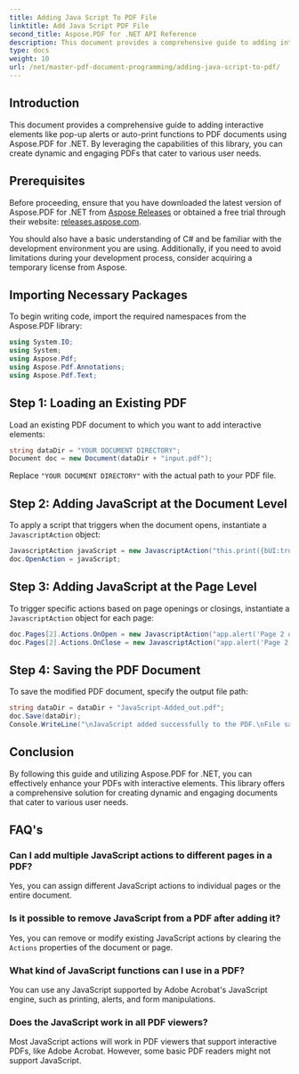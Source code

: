 ```yaml
---
title: Adding Java Script To PDF File
linktitle: Add Java Script PDF File
second_title: Aspose.PDF for .NET API Reference
description: This document provides a comprehensive guide to adding interactive elements like pop-up alerts or auto-print functions to PDF documents using Aspose.PDF for .NET.
type: docs
weight: 10
url: /net/master-pdf-document-programming/adding-java-script-to-pdf/
---
```

## Introduction
This document provides a comprehensive guide to adding interactive elements like pop-up alerts or auto-print functions to PDF documents using Aspose.PDF for .NET. By leveraging the capabilities of this library, you can create dynamic and engaging PDFs that cater to various user needs.

## Prerequisites
Before proceeding, ensure that you have downloaded the latest version of Aspose.PDF for .NET from [Aspose Releases](https://releases.aspose.com/pdf/net/) or obtained a free trial through their website: [releases.aspose.com](http://releases.aspose.com).

You should also have a basic understanding of C# and be familiar with the development environment you are using. Additionally, if you need to avoid limitations during your development process, consider acquiring a temporary license from Aspose.

## Importing Necessary Packages
To begin writing code, import the required namespaces from the Aspose.PDF library:

```csharp
using System.IO;
using System;
using Aspose.Pdf;
using Aspose.Pdf.Annotations;
using Aspose.Pdf.Text;
```

## Step 1: Loading an Existing PDF
Load an existing PDF document to which you want to add interactive elements:

```csharp
string dataDir = "YOUR DOCUMENT DIRECTORY";
Document doc = new Document(dataDir + "input.pdf");
```

Replace `"YOUR DOCUMENT DIRECTORY"` with the actual path to your PDF file.

## Step 2: Adding JavaScript at the Document Level

To apply a script that triggers when the document opens, instantiate a `JavascriptAction` object:

```csharp
JavascriptAction javaScript = new JavascriptAction("this.print({bUI:true,bSilent:false,bShrinkToFit:true});");
doc.OpenAction = javaScript;
```

## Step 3: Adding JavaScript at the Page Level

To trigger specific actions based on page openings or closings, instantiate a `JavascriptAction` object for each page:

```csharp
doc.Pages[2].Actions.OnOpen = new JavascriptAction("app.alert('Page 2 opened')");
doc.Pages[2].Actions.OnClose = new JavascriptAction("app.alert('Page 2 closed')");
```

## Step 4: Saving the PDF Document

To save the modified PDF document, specify the output file path:

```csharp
string dataDir = dataDir + "JavaScript-Added_out.pdf";
doc.Save(dataDir);
Console.WriteLine("\nJavaScript added successfully to the PDF.\nFile saved at " + dataDir);
```

## Conclusion
By following this guide and utilizing Aspose.PDF for .NET, you can effectively enhance your PDFs with interactive elements. This library offers a comprehensive solution for creating dynamic and engaging documents that cater to various user needs.

## FAQ's

### Can I add multiple JavaScript actions to different pages in a PDF?
Yes, you can assign different JavaScript actions to individual pages or the entire document.

### Is it possible to remove JavaScript from a PDF after adding it?
Yes, you can remove or modify existing JavaScript actions by clearing the `Actions` properties of the document or page.

### What kind of JavaScript functions can I use in a PDF?
You can use any JavaScript supported by Adobe Acrobat's JavaScript engine, such as printing, alerts, and form manipulations.

### Does the JavaScript work in all PDF viewers?
Most JavaScript actions will work in PDF viewers that support interactive PDFs, like Adobe Acrobat. However, some basic PDF readers might not support JavaScript.